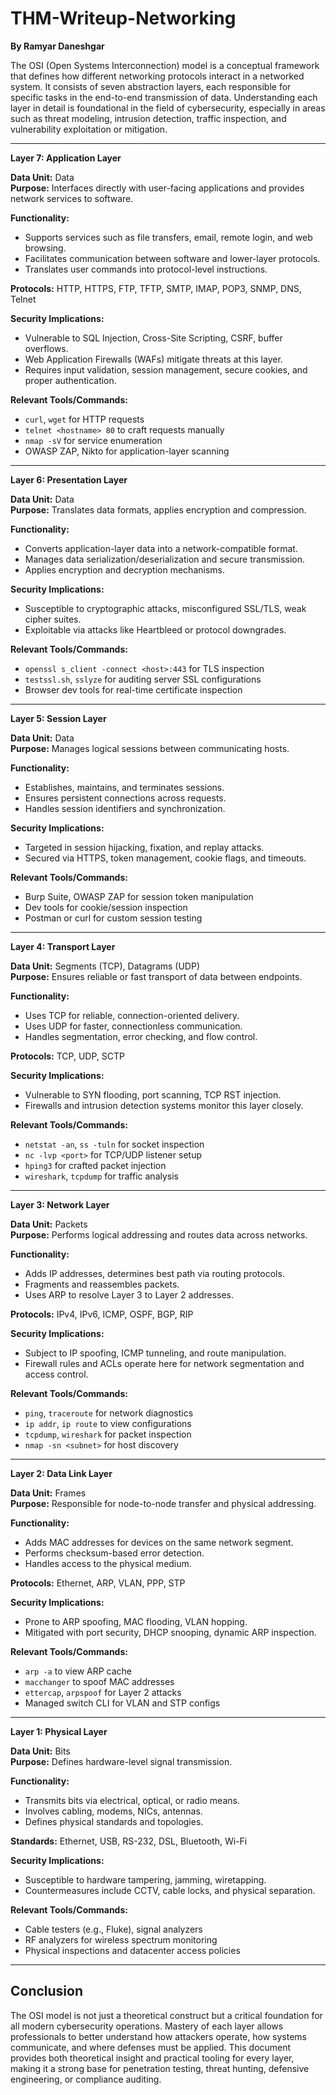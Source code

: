 # THM-Writeup-Networking
**By Ramyar Daneshgar**

The OSI (Open Systems Interconnection) model is a conceptual framework that defines how different networking protocols interact in a networked system. It consists of seven abstraction layers, each responsible for specific tasks in the end-to-end transmission of data. Understanding each layer in detail is foundational in the field of cybersecurity, especially in areas such as threat modeling, intrusion detection, traffic inspection, and vulnerability exploitation or mitigation.

---

**Layer 7: Application Layer**

**Data Unit:** Data  
**Purpose:** Interfaces directly with user-facing applications and provides network services to software.

**Functionality:**
- Supports services such as file transfers, email, remote login, and web browsing.
- Facilitates communication between software and lower-layer protocols.
- Translates user commands into protocol-level instructions.

**Protocols:** HTTP, HTTPS, FTP, TFTP, SMTP, IMAP, POP3, SNMP, DNS, Telnet

**Security Implications:**
- Vulnerable to SQL Injection, Cross-Site Scripting, CSRF, buffer overflows.
- Web Application Firewalls (WAFs) mitigate threats at this layer.
- Requires input validation, session management, secure cookies, and proper authentication.

**Relevant Tools/Commands:**
- `curl`, `wget` for HTTP requests  
- `telnet <hostname> 80` to craft requests manually  
- `nmap -sV` for service enumeration  
- OWASP ZAP, Nikto for application-layer scanning

---

**Layer 6: Presentation Layer**

**Data Unit:** Data  
**Purpose:** Translates data formats, applies encryption and compression.

**Functionality:**
- Converts application-layer data into a network-compatible format.
- Manages data serialization/deserialization and secure transmission.
- Applies encryption and decryption mechanisms.

**Security Implications:**
- Susceptible to cryptographic attacks, misconfigured SSL/TLS, weak cipher suites.
- Exploitable via attacks like Heartbleed or protocol downgrades.

**Relevant Tools/Commands:**
- `openssl s_client -connect <host>:443` for TLS inspection  
- `testssl.sh`, `sslyze` for auditing server SSL configurations  
- Browser dev tools for real-time certificate inspection

---

**Layer 5: Session Layer**

**Data Unit:** Data  
**Purpose:** Manages logical sessions between communicating hosts.

**Functionality:**
- Establishes, maintains, and terminates sessions.
- Ensures persistent connections across requests.
- Handles session identifiers and synchronization.

**Security Implications:**
- Targeted in session hijacking, fixation, and replay attacks.
- Secured via HTTPS, token management, cookie flags, and timeouts.

**Relevant Tools/Commands:**
- Burp Suite, OWASP ZAP for session token manipulation  
- Dev tools for cookie/session inspection  
- Postman or curl for custom session testing

---

**Layer 4: Transport Layer**

**Data Unit:** Segments (TCP), Datagrams (UDP)  
**Purpose:** Ensures reliable or fast transport of data between endpoints.

**Functionality:**
- Uses TCP for reliable, connection-oriented delivery.
- Uses UDP for faster, connectionless communication.
- Handles segmentation, error checking, and flow control.

**Protocols:** TCP, UDP, SCTP

**Security Implications:**
- Vulnerable to SYN flooding, port scanning, TCP RST injection.
- Firewalls and intrusion detection systems monitor this layer closely.

**Relevant Tools/Commands:**
- `netstat -an`, `ss -tuln` for socket inspection  
- `nc -lvp <port>` for TCP/UDP listener setup  
- `hping3` for crafted packet injection  
- `wireshark`, `tcpdump` for traffic analysis

---

**Layer 3: Network Layer**

**Data Unit:** Packets  
**Purpose:** Performs logical addressing and routes data across networks.

**Functionality:**
- Adds IP addresses, determines best path via routing protocols.
- Fragments and reassembles packets.
- Uses ARP to resolve Layer 3 to Layer 2 addresses.

**Protocols:** IPv4, IPv6, ICMP, OSPF, BGP, RIP

**Security Implications:**
- Subject to IP spoofing, ICMP tunneling, and route manipulation.
- Firewall rules and ACLs operate here for network segmentation and access control.

**Relevant Tools/Commands:**
- `ping`, `traceroute` for network diagnostics  
- `ip addr`, `ip route` to view configurations  
- `tcpdump`, `wireshark` for packet inspection  
- `nmap -sn <subnet>` for host discovery

---

**Layer 2: Data Link Layer**

**Data Unit:** Frames  
**Purpose:** Responsible for node-to-node transfer and physical addressing.

**Functionality:**
- Adds MAC addresses for devices on the same network segment.
- Performs checksum-based error detection.
- Handles access to the physical medium.

**Protocols:** Ethernet, ARP, VLAN, PPP, STP

**Security Implications:**
- Prone to ARP spoofing, MAC flooding, VLAN hopping.
- Mitigated with port security, DHCP snooping, dynamic ARP inspection.

**Relevant Tools/Commands:**
- `arp -a` to view ARP cache  
- `macchanger` to spoof MAC addresses  
- `ettercap`, `arpspoof` for Layer 2 attacks  
- Managed switch CLI for VLAN and STP configs

---

**Layer 1: Physical Layer**

**Data Unit:** Bits  
**Purpose:** Defines hardware-level signal transmission.

**Functionality:**
- Transmits bits via electrical, optical, or radio means.
- Involves cabling, modems, NICs, antennas.
- Defines physical standards and topologies.

**Standards:** Ethernet, USB, RS-232, DSL, Bluetooth, Wi-Fi

**Security Implications:**
- Susceptible to hardware tampering, jamming, wiretapping.
- Countermeasures include CCTV, cable locks, and physical separation.

**Relevant Tools/Commands:**
- Cable testers (e.g., Fluke), signal analyzers  
- RF analyzers for wireless spectrum monitoring  
- Physical inspections and datacenter access policies

---

## Conclusion

The OSI model is not just a theoretical construct but a critical foundation for all modern cybersecurity operations. Mastery of each layer allows professionals to better understand how attackers operate, how systems communicate, and where defenses must be applied. This document provides both theoretical insight and practical tooling for every layer, making it a strong base for penetration testing, threat hunting, defensive engineering, or compliance auditing.

